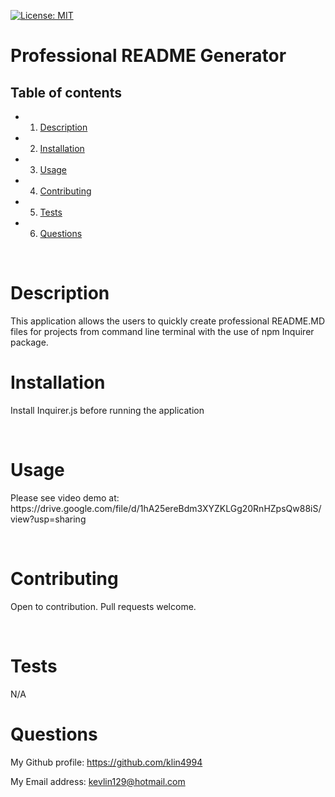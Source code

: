 [![License: MIT](https://img.shields.io/badge/License-MIT-yellow.svg)](https://opensource.org/licenses/MIT)

<h1>Professional README Generator</h1>
<!-- Table of content -->
<h2>Table of contents</h2>

* 1. [Description](#Description)
* 2. [Installation](#Installation)
* 3. [Usage](#Usage)
* 4. [Contributing](#Contributing)
* 5. [Tests](#Tests)
* 6. [Questions](#Questions) 


<br>

<h1>Description</h1>
<p>This application allows the users to quickly create professional README.MD files for projects from command line terminal with the use of npm Inquirer package.  </p>
<h1>Installation</h1>
<p>Install Inquirer.js before running the application</p>
<br>
<h1>Usage</h1>
<p>Please see video demo at: https://drive.google.com/file/d/1hA25ereBdm3XYZKLGg20RnHZpsQw88iS/view?usp=sharing</p>
<br>
<h1>Contributing</h1>
<p>Open to contribution. Pull requests welcome.</p>
<br>
<h1>Tests</h1>
<p>N/A
<br>
<h1>Questions</h1>
<p><span>My Github profile: </span><a href="https://github.com/klin4994" class="col-12">https://github.com/klin4994</a></p>
<p><span>My Email address: </span><a href = "mailto: kevlin129@hotmail.com">kevlin129@hotmail.com</a></p>
</p>
